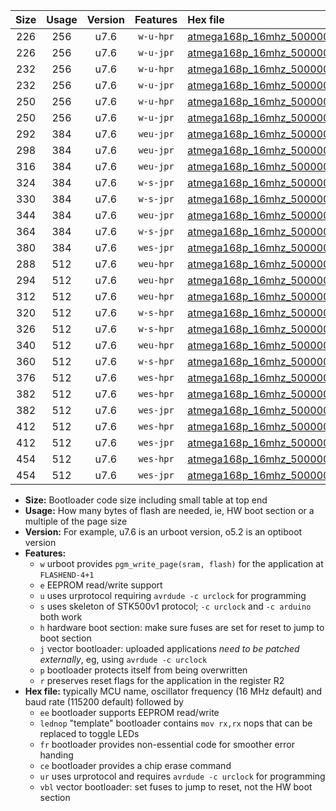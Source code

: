 |Size|Usage|Version|Features|Hex file|
|:-:|:-:|:-:|:-:|:--|
|226|256|u7.6|`w-u-hpr`|[atmega168p_16mhz_500000bps_ur.hex](https://raw.githubusercontent.com/stefanrueger/urboot/main/bootloaders/atmega168p/fcpu_16mhz/500000_bps/atmega168p_16mhz_500000bps_ur.hex)|
|226|256|u7.6|`w-u-jpr`|[atmega168p_16mhz_500000bps_ur_vbl.hex](https://raw.githubusercontent.com/stefanrueger/urboot/main/bootloaders/atmega168p/fcpu_16mhz/500000_bps/atmega168p_16mhz_500000bps_ur_vbl.hex)|
|232|256|u7.6|`w-u-hpr`|[atmega168p_16mhz_500000bps_lednop_ur.hex](https://raw.githubusercontent.com/stefanrueger/urboot/main/bootloaders/atmega168p/fcpu_16mhz/500000_bps/atmega168p_16mhz_500000bps_lednop_ur.hex)|
|232|256|u7.6|`w-u-jpr`|[atmega168p_16mhz_500000bps_lednop_ur_vbl.hex](https://raw.githubusercontent.com/stefanrueger/urboot/main/bootloaders/atmega168p/fcpu_16mhz/500000_bps/atmega168p_16mhz_500000bps_lednop_ur_vbl.hex)|
|250|256|u7.6|`w-u-hpr`|[atmega168p_16mhz_500000bps_lednop_fr_ur.hex](https://raw.githubusercontent.com/stefanrueger/urboot/main/bootloaders/atmega168p/fcpu_16mhz/500000_bps/atmega168p_16mhz_500000bps_lednop_fr_ur.hex)|
|250|256|u7.6|`w-u-jpr`|[atmega168p_16mhz_500000bps_lednop_fr_ur_vbl.hex](https://raw.githubusercontent.com/stefanrueger/urboot/main/bootloaders/atmega168p/fcpu_16mhz/500000_bps/atmega168p_16mhz_500000bps_lednop_fr_ur_vbl.hex)|
|292|384|u7.6|`weu-jpr`|[atmega168p_16mhz_500000bps_ee_ur_vbl.hex](https://raw.githubusercontent.com/stefanrueger/urboot/main/bootloaders/atmega168p/fcpu_16mhz/500000_bps/atmega168p_16mhz_500000bps_ee_ur_vbl.hex)|
|298|384|u7.6|`weu-jpr`|[atmega168p_16mhz_500000bps_ee_lednop_ur_vbl.hex](https://raw.githubusercontent.com/stefanrueger/urboot/main/bootloaders/atmega168p/fcpu_16mhz/500000_bps/atmega168p_16mhz_500000bps_ee_lednop_ur_vbl.hex)|
|316|384|u7.6|`weu-jpr`|[atmega168p_16mhz_500000bps_ee_lednop_fr_ur_vbl.hex](https://raw.githubusercontent.com/stefanrueger/urboot/main/bootloaders/atmega168p/fcpu_16mhz/500000_bps/atmega168p_16mhz_500000bps_ee_lednop_fr_ur_vbl.hex)|
|324|384|u7.6|`w-s-jpr`|[atmega168p_16mhz_500000bps_vbl.hex](https://raw.githubusercontent.com/stefanrueger/urboot/main/bootloaders/atmega168p/fcpu_16mhz/500000_bps/atmega168p_16mhz_500000bps_vbl.hex)|
|330|384|u7.6|`w-s-jpr`|[atmega168p_16mhz_500000bps_lednop_vbl.hex](https://raw.githubusercontent.com/stefanrueger/urboot/main/bootloaders/atmega168p/fcpu_16mhz/500000_bps/atmega168p_16mhz_500000bps_lednop_vbl.hex)|
|344|384|u7.6|`weu-jpr`|[atmega168p_16mhz_500000bps_ee_lednop_fr_ce_ur_vbl.hex](https://raw.githubusercontent.com/stefanrueger/urboot/main/bootloaders/atmega168p/fcpu_16mhz/500000_bps/atmega168p_16mhz_500000bps_ee_lednop_fr_ce_ur_vbl.hex)|
|364|384|u7.6|`w-s-jpr`|[atmega168p_16mhz_500000bps_lednop_fr_vbl.hex](https://raw.githubusercontent.com/stefanrueger/urboot/main/bootloaders/atmega168p/fcpu_16mhz/500000_bps/atmega168p_16mhz_500000bps_lednop_fr_vbl.hex)|
|380|384|u7.6|`wes-jpr`|[atmega168p_16mhz_500000bps_ee_vbl.hex](https://raw.githubusercontent.com/stefanrueger/urboot/main/bootloaders/atmega168p/fcpu_16mhz/500000_bps/atmega168p_16mhz_500000bps_ee_vbl.hex)|
|288|512|u7.6|`weu-hpr`|[atmega168p_16mhz_500000bps_ee_ur.hex](https://raw.githubusercontent.com/stefanrueger/urboot/main/bootloaders/atmega168p/fcpu_16mhz/500000_bps/atmega168p_16mhz_500000bps_ee_ur.hex)|
|294|512|u7.6|`weu-hpr`|[atmega168p_16mhz_500000bps_ee_lednop_ur.hex](https://raw.githubusercontent.com/stefanrueger/urboot/main/bootloaders/atmega168p/fcpu_16mhz/500000_bps/atmega168p_16mhz_500000bps_ee_lednop_ur.hex)|
|312|512|u7.6|`weu-hpr`|[atmega168p_16mhz_500000bps_ee_lednop_fr_ur.hex](https://raw.githubusercontent.com/stefanrueger/urboot/main/bootloaders/atmega168p/fcpu_16mhz/500000_bps/atmega168p_16mhz_500000bps_ee_lednop_fr_ur.hex)|
|320|512|u7.6|`w-s-hpr`|[atmega168p_16mhz_500000bps.hex](https://raw.githubusercontent.com/stefanrueger/urboot/main/bootloaders/atmega168p/fcpu_16mhz/500000_bps/atmega168p_16mhz_500000bps.hex)|
|326|512|u7.6|`w-s-hpr`|[atmega168p_16mhz_500000bps_lednop.hex](https://raw.githubusercontent.com/stefanrueger/urboot/main/bootloaders/atmega168p/fcpu_16mhz/500000_bps/atmega168p_16mhz_500000bps_lednop.hex)|
|340|512|u7.6|`weu-hpr`|[atmega168p_16mhz_500000bps_ee_lednop_fr_ce_ur.hex](https://raw.githubusercontent.com/stefanrueger/urboot/main/bootloaders/atmega168p/fcpu_16mhz/500000_bps/atmega168p_16mhz_500000bps_ee_lednop_fr_ce_ur.hex)|
|360|512|u7.6|`w-s-hpr`|[atmega168p_16mhz_500000bps_lednop_fr.hex](https://raw.githubusercontent.com/stefanrueger/urboot/main/bootloaders/atmega168p/fcpu_16mhz/500000_bps/atmega168p_16mhz_500000bps_lednop_fr.hex)|
|376|512|u7.6|`wes-hpr`|[atmega168p_16mhz_500000bps_ee.hex](https://raw.githubusercontent.com/stefanrueger/urboot/main/bootloaders/atmega168p/fcpu_16mhz/500000_bps/atmega168p_16mhz_500000bps_ee.hex)|
|382|512|u7.6|`wes-hpr`|[atmega168p_16mhz_500000bps_ee_lednop.hex](https://raw.githubusercontent.com/stefanrueger/urboot/main/bootloaders/atmega168p/fcpu_16mhz/500000_bps/atmega168p_16mhz_500000bps_ee_lednop.hex)|
|382|512|u7.6|`wes-jpr`|[atmega168p_16mhz_500000bps_ee_lednop_vbl.hex](https://raw.githubusercontent.com/stefanrueger/urboot/main/bootloaders/atmega168p/fcpu_16mhz/500000_bps/atmega168p_16mhz_500000bps_ee_lednop_vbl.hex)|
|412|512|u7.6|`wes-hpr`|[atmega168p_16mhz_500000bps_ee_lednop_fr.hex](https://raw.githubusercontent.com/stefanrueger/urboot/main/bootloaders/atmega168p/fcpu_16mhz/500000_bps/atmega168p_16mhz_500000bps_ee_lednop_fr.hex)|
|412|512|u7.6|`wes-jpr`|[atmega168p_16mhz_500000bps_ee_lednop_fr_vbl.hex](https://raw.githubusercontent.com/stefanrueger/urboot/main/bootloaders/atmega168p/fcpu_16mhz/500000_bps/atmega168p_16mhz_500000bps_ee_lednop_fr_vbl.hex)|
|454|512|u7.6|`wes-hpr`|[atmega168p_16mhz_500000bps_ee_lednop_fr_ce.hex](https://raw.githubusercontent.com/stefanrueger/urboot/main/bootloaders/atmega168p/fcpu_16mhz/500000_bps/atmega168p_16mhz_500000bps_ee_lednop_fr_ce.hex)|
|454|512|u7.6|`wes-jpr`|[atmega168p_16mhz_500000bps_ee_lednop_fr_ce_vbl.hex](https://raw.githubusercontent.com/stefanrueger/urboot/main/bootloaders/atmega168p/fcpu_16mhz/500000_bps/atmega168p_16mhz_500000bps_ee_lednop_fr_ce_vbl.hex)|

- **Size:** Bootloader code size including small table at top end
- **Usage:** How many bytes of flash are needed, ie, HW boot section or a multiple of the page size
- **Version:** For example, u7.6 is an urboot version, o5.2 is an optiboot version
- **Features:**
  + `w` urboot provides `pgm_write_page(sram, flash)` for the application at `FLASHEND-4+1`
  + `e` EEPROM read/write support
  + `u` uses urprotocol requiring `avrdude -c urclock` for programming
  + `s` uses skeleton of STK500v1 protocol; `-c urclock` and `-c arduino` both work
  + `h` hardware boot section: make sure fuses are set for reset to jump to boot section
  + `j` vector bootloader: uploaded applications *need to be patched externally*, eg, using `avrdude -c urclock`
  + `p` bootloader protects itself from being overwritten
  + `r` preserves reset flags for the application in the register R2
- **Hex file:** typically MCU name, oscillator frequency (16 MHz default) and baud rate (115200 default) followed by
  + `ee` bootloader supports EEPROM read/write
  + `lednop` "template" bootloader contains `mov rx,rx` nops that can be replaced to toggle LEDs
  + `fr` bootloader provides non-essential code for smoother error handing
  + `ce` bootloader provides a chip erase command
  + `ur` uses urprotocol and requires `avrdude -c urclock` for programming
  + `vbl` vector bootloader: set fuses to jump to reset, not the HW boot section
